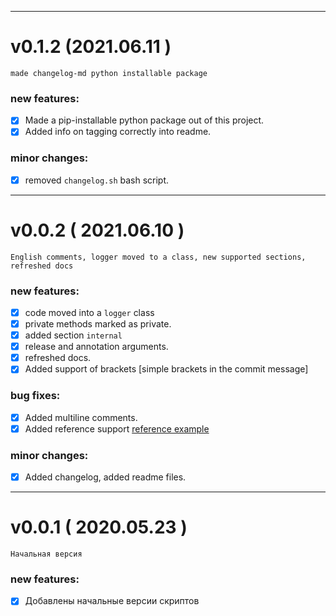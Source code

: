 
---

# v0.1.2 (2021.06.11 )

```
made changelog-md python installable package
```
### new features:
 - [x]  Made a pip-installable python package out of this project.
 - [x]  Added info on tagging correctly into readme.
### minor changes:
 - [x]  removed `changelog.sh` bash script.

---

# v0.0.2 ( 2021.06.10 )

```
English comments, logger moved to a class, new supported sections, refreshed docs
```
### new features:
 - [x]  code moved into a `logger` class
 - [x]  private methods marked as private.
 - [x]  added section `internal`
 - [x]  release and annotation arguments.
 - [x]  refreshed docs.
 - [x]  Added support of brackets [simple brackets in the commit message]
### bug fixes:
 - [x]  Added multiline comments.
 - [x]  Added reference support [reference example](http://www.google.ru)
### minor changes:
 - [x]  Added changelog, added readme files.

---

# v0.0.1 ( 2020.05.23 )

```
Начальная версия
```
### new features:
 - [x]  Добавлены начальные версии скриптов
